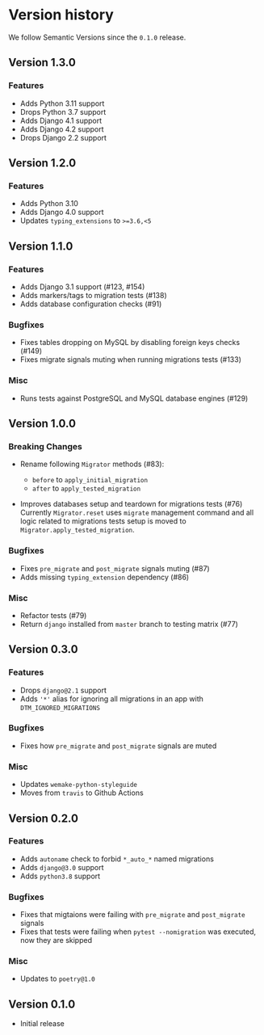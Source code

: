 # Version history

We follow Semantic Versions since the `0.1.0` release.


## Version 1.3.0

### Features

- Adds Python 3.11 support
- Drops Python 3.7 support
- Adds Django 4.1 support
- Adds Django 4.2 support
- Drops Django 2.2 support


## Version 1.2.0

### Features

- Adds Python 3.10
- Adds Django 4.0 support
- Updates `typing_extensions` to `>=3.6,<5`


## Version 1.1.0

### Features

- Adds Django 3.1 support (#123, #154)
- Adds markers/tags to migration tests (#138)
- Adds database configuration checks (#91)

### Bugfixes

- Fixes tables dropping on MySQL by disabling foreign keys checks (#149)
- Fixes migrate signals muting when running migrations tests (#133)

### Misc

- Runs tests against PostgreSQL and MySQL database engines (#129)


## Version 1.0.0

### Breaking Changes

- Rename following `Migrator` methods (#83):

  + `before` to `apply_initial_migration`
  + `after` to `apply_tested_migration`

- Improves databases setup and teardown for migrations tests (#76)
  Currently `Migrator.reset` uses `migrate` management command and all logic
  related to migrations tests setup is moved to
  `Migrator.apply_tested_migration`.

### Bugfixes

- Fixes `pre_migrate` and `post_migrate` signals muting (#87)
- Adds missing `typing_extension` dependency (#86)

### Misc

- Refactor tests (#79)
- Return `django` installed from `master` branch to testing matrix (#77)


## Version 0.3.0

### Features

- Drops `django@2.1` support
- Adds `'*'` alias for ignoring
  all migrations in an app with `DTM_IGNORED_MIGRATIONS`

### Bugfixes

- Fixes how `pre_migrate` and `post_migrate` signals are muted

### Misc

- Updates `wemake-python-styleguide`
- Moves from `travis` to Github Actions


## Version 0.2.0

### Features

- Adds `autoname` check to forbid `*_auto_*` named migrations
- Adds `django@3.0` support
- Adds `python3.8` support


### Bugfixes

- Fixes that migtaions were failing with `pre_migrate` and `post_migrate` signals
- Fixes that tests were failing when `pytest --nomigration` was executed,
  now they are skipped


### Misc

- Updates to `poetry@1.0`


## Version 0.1.0

- Initial release
